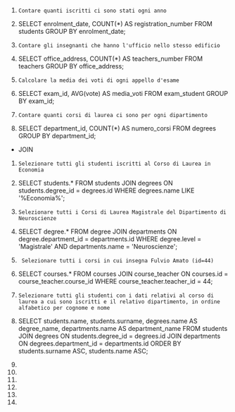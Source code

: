 1. `Contare quanti iscritti ci sono stati ogni anno`

1. SELECT enrolment_date, COUNT(*) AS registration_number
FROM students
GROUP BY enrolment_date;

2. `Contare gli insegnanti che hanno l'ufficio nello stesso edificio`

2. SELECT office_address, COUNT(*) AS teachers_number
FROM teachers
GROUP BY office_address;

3. `Calcolare la media dei voti di ogni appello d'esame`

3. SELECT exam_id, AVG(vote) AS media_voti
FROM exam_student
GROUP BY exam_id;

4. `Contare quanti corsi di laurea ci sono per ogni dipartimento`

4. SELECT department_id, COUNT(*) AS numero_corsi
FROM degrees
GROUP BY department_id;



- JOIN 

1. `Selezionare tutti gli studenti iscritti al Corso di Laurea in Economia`

1. SELECT students.*
FROM students
JOIN degrees ON students.degree_id = degrees.id
WHERE degrees.name LIKE '%Economia%';


2. `Selezionare tutti i Corsi di Laurea Magistrale del Dipartimento di Neuroscienze`

2. SELECT degree.*
FROM degree
JOIN departments ON degree.department_id = departments.id
WHERE degree.level = 'Magistrale'
  AND departments.name = 'Neuroscienze';



3. ` Selezionare tutti i corsi in cui insegna Fulvio Amato (id=44)`


3.  SELECT courses.*
FROM courses
JOIN course_teacher ON courses.id = course_teacher.course_id
WHERE course_teacher.teacher_id = 44;


4. `Selezionare tutti gli studenti con i dati relativi al corso di laurea a cui sono iscritti e il relativo dipartimento, in ordine alfabetico per cognome e nome `

4. SELECT students.name, students.surname, degrees.name AS degree_name, departments.name AS department_name
FROM students
JOIN degrees ON students.degree_id = degrees.id
JOIN departments ON degrees.department_id = departments.id
ORDER BY students.surname ASC, students.name ASC;



5. 

5. 


6. 


7. 


6. 


7. 